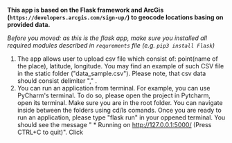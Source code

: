 <b>This app is based on the Flask framework and ArcGis (```https://developers.arcgis.com/sign-up/```) to geocode locations basing on provided data.</b>

<i>Before you moved: as this is the flask app, make sure you installed all required modules described in ```requrements``` file (e.g. ```pip3 install Flask```)</i><br>
1. The app allows user to upload csv file which consist of: point(name of the place), latitude, longitude. You may find an example of such CSV file in the static folder ("data_sample.csv"). Please note, that csv data should consist delimiter "," .
2. You can run an application from terminal. For example, you can use PyCharm's terminal. To do so, please open the project in Pytcharm, open its terminal.
Make sure you are in the root folder. You can navigate inside between the folders using cd/ls comands.
Once you are ready to run an application, please type "flask run" in your oppened terminal.
You should see the message " * Running on http://127.0.0.1:5000/ (Press CTRL+C to quit)".
Click
